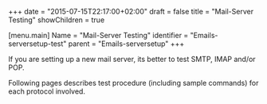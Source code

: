 +++
date = "2015-07-15T22:17:00+02:00"
draft = false
title = "Mail-Server Testing"
showChildren = true

[menu.main]
Name = "Mail-Server Testing"
identifier = "Emails-serversetup-test"
parent = "Emails-serversetup"
+++


If you are setting up a new mail server, its better to test SMTP, IMAP and/or POP.

Following pages describes test procedure (including sample commands) for each protocol involved.